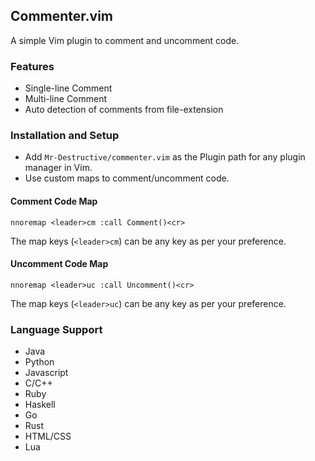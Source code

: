 ## Commenter.vim

A simple Vim plugin to comment and uncomment code. 

### Features
- Single-line Comment
- Multi-line Comment
- Auto detection of comments from file-extension

### Installation and Setup

- Add `Mr-Destructive/commenter.vim` as the Plugin path for any plugin manager in Vim.
- Use custom maps to comment/uncomment code.

#### Comment Code Map

```vimscript
nnoremap <leader>cm :call Comment()<cr>
```

The map keys (`<leader>cm`) can be any key as per your preference.

#### Uncomment Code Map

```vimscript
nnoremap <leader>uc :call Uncomment()<cr>
```

The map keys (`<leader>uc`) can be any key as per your preference.

### Language Support 
- Java
- Python
- Javascript
- C/C++
- Ruby
- Haskell
- Go
- Rust
- HTML/CSS
- Lua
